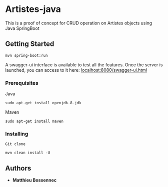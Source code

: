 # Artistes-java

This is a proof of concept for CRUD operation on Artistes objects using Java SpringBoot

## Getting Started

```
mvn spring-boot:run

```
A swagger-ui interface is available to test all the features.
Once the server is launched, you can access to it here: [localhost:8080/swagger-ui.html](localhost:8080/swagger-ui.html)

### Prerequisites

Java

```
sudo apt-get install openjdk-8-jdk
```

Maven

```
sudo apt-get install maven
```

### Installing

```
Git clone

mvn clean install -U

```
## Authors

* **Matthieu Bossennec**

